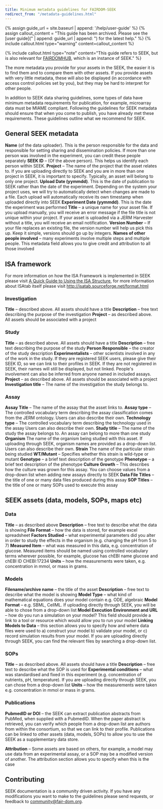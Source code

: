 ```yaml
---
title: Minimum metadata guidelines for FAIRDOM-SEEK
redirect_from: "/metadata-guidelines.html"
---
```



{% assign guide_url = site.baseurl | append: '/help/user-guide' %}
{% assign callout_content = "This guide has been archived. Please see the [user guide](" | append: guide_url | append: ") for the latest help." %}
{% include callout.html type="warning" content=callout_content %}

{% include callout.html type="note" content="This guide refers to SEEK, but is also relevant for [FAIRDOMHUB](https://www.fairdomhub.org/), which is an instance of SEEK." %}

The more metadata you provide for your assets in the SEEK, the easier it is to find them and to compare them with other assets. If you provide assets with very little metadata, these will also be displayed (in accordance with access control policies set by you), but they may be hard to interpret for other people.

In addition to SEEK data sharing guidelines, some types of data have minimum metadata requirements for publication, for example, microarray data must be MIAME compliant. Following the guidelines for SEEK metadata should ensure that when you come to publish, you have already met these requirements.
These guidelines outline what we recommend for SEEK.

## General SEEK metadata

**Name** (of the data uploader). This is the person responsible for the data and responsible for setting sharing and dissemination policies. If more than one person was involved in the experiment, you can credit these people separately
**SEEK ID** – (Of the above person). This helps us identify each person within SEEK.
**Project** – The name of the project that the asset relates to. If you are uploading directly to SEEK and you are in more than one project in SEEK, it is important to specify. Typically, an asset will belong to only one project.
**Upload Date (yymmdd)**. This is the date of publication to SEEK rather than the date of the experiment. Depending on the system your project uses, we will try to automatically detect when changes are made to a file. Each upload will automatically receive its own timestamp when uploaded directly into SEEK
**Experiment Date (yymmdd)**. This is the date the experiment was performed
**Title** – a unique name for your asset file. If you upload manually, you will receive an error message if the file title is not unique within your project. If your asset is uploaded via a JERM Harvester without a title, you will receive an email notification.
**Version Number** – If your file replaces an existing file, the version number will help us pick this up. Keep it simple, versions should go up by integers.
**Names of other people involved** – many experiments involve multiple steps and multiple people. This metadata field allows you to give credit and attribution to all those involved

## ISA framework
For more information on how the ISA Framework is implemented in SEEK please visit [A Quick Guide to Using the ISA Structure](isa-guide.html), for more information about ISAtab itself please visit http://isatab.sourceforge.net/format.html

### Investigation

**Title** – described above. All assets should have a title
**Description** – free text describing the purpose of the investigation
**Project** – as described above. All assets should be associated with a project

### Study

**Title** – as described above. All assets should have a title
**Description** – free text describing the purpose of the study
**Person Responsible** – the creator of the study description
**Experimentalists** – other scientists involved in any of the work in the study. If they are registered SEEK users, please give their SEEK ID, so we can link to their profiles in SEEK. If they are not registered in SEEK, their names will still be displayed, but not linked. People's involvement can also be inferred from anyone named in included assays.
**Project** – as described above. All assets should be associated with a project
**Investigation title** – The name of the investigation the study belongs to.

### Assay

**Assay Title** – The name of the assay that the asset links to.
**Assay type** – The controlled vocabulary term describing the assay classification comes from the JERM ontology. Users can also describe their own.
**Technology type** – The controlled vocabulary term describing the technology used in the assay
Users can also describe their own.
**Study title** – The name of the study the assay belongs to. An assay can belong to more than one study
**Organism** The name of the organism being studied with this asset. If uploading through SEEK, organism names are provided as a drop-down list. Users can also describe their own.
**Strain** The name of the particular strain being studied
**WT/Mutant** – Specifies whether this strain is wild-type or mutant
**Genotype** – a brief text description of the genotype
**Phenotype** – a brief text description of the phenotype
**Culture Growth** – This describes how the culture was grown for this assay. You can choose values from a drop-down list when adding new assays directly to SEEK
**Data File Titles** – the title of one or many data files produced during this assay
**SOP Titles** – the title of one or many SOPs used to execute this assay

## SEEK assets (data, models, SOPs, maps etc)

### Data

**Title** – as described above
**Description** – free text to describe what the data is showing
**File Format** – how the data is stored, for example excel spreadsheet
**Factors Studied** – what experimental parameters did you alter in order to study the effects in the organism (e.g. changing the pH from 5 to 7)
**Measured Item** – what was measured in this data, e.g. concentration of glucose. Measured items should be named using controlled vocabulary terms wherever possible, for example, glucose has chEBI name glucose and chEBI ID CHEBI:17234
**Units** – how the measurements were taken, e.g. concentration in mmol, or mass in grams.

### Models

**Filename/archive name** – the title of the asset
**Description** – free text to describe what the model is showing
**Model Type** – what kind of mathematical equations does your model contain e.g. ODE, algebraic
**Model Format** – e.g. SBML, CellML. If uploading directly through SEEK, you will be able to chose from a drop-down list
**Model Execution Environment and URL** – how do you run a simulation on your model? This field should provide a link to a tool or resource which would allow you to run your model
**Linking Models to Data** – this section allows you to specify how and where data files were used to a) construct your model b) validate your model, or c) record simulation results from your model. If you are uploading directly through SEEK, you can find the relevant files by searching a drop-down list.

### SOPs

**Title** – as described above. All assets should have a title
**Description** – free text to describe what the SOP is used for
**Experimental conditions** – what was standardised and fixed in this experiment (e.g. concentration of nutrients, pH, temperature). If you are uploading directly through SEEK, you can chose from a drop-down list
**Units** – how the measurements were taken e.g. concentration in mmol or mass in grams.

### Publications

**PubmedID or DOI** – the SEEK can extract publication abstracts from PubMed, when supplied with a PubmedID. When the paper abstract is retrieved, you can verify which people from a drop-down list are authors from within the consortium, so that we can link to their profile.
Publications can be linked to other assets (data, models, SOPs) to allow you to use the SEEK as a supplementary data store.

**Attribution** – Some assets are based on others, for example, a model may use data from an experimental assay, or a SOP may be a modified version of another. The attribution section allows you to specify when this is the case

## Contributing
SEEK documentation is a community driven activity. If you have any modifications you want to make to the guidelines please send requests, or feedback to <community@fair-dom.org>.
